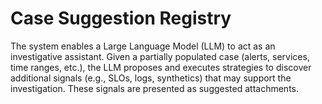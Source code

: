 # Case Suggestion Registry

The system enables a Large Language Model (LLM) to act as an investigative assistant. Given a partially populated case (alerts, services, time ranges, etc.), the LLM proposes and executes strategies to discover additional signals (e.g., SLOs, logs, synthetics) that may support the investigation. These signals are presented as suggested attachments.
